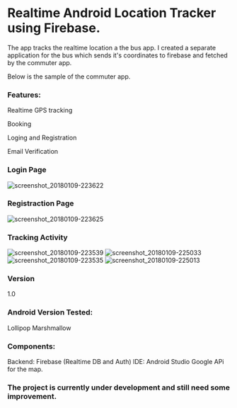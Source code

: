 # Realtime Android Location Tracker using Firebase.

The app tracks the realtime location a the bus app. I created a separate application for the bus which sends it's coordinates to firebase and fetched by the commuter app.

Below is the sample of the commuter app.

### Features:

Realtime GPS tracking

Booking

Loging and Registration

Email Verification

### Login Page
![screenshot_20180109-223622](https://user-images.githubusercontent.com/31688597/34726986-810a6e8c-f590-11e7-9197-3729f8096372.jpg)

### Registraction Page
![screenshot_20180109-223625](https://user-images.githubusercontent.com/31688597/34726991-882dcc4a-f590-11e7-8c22-23618b7c2c10.jpg)

### Tracking Activity

![screenshot_20180109-223539](https://user-images.githubusercontent.com/31688597/34727021-9c92541c-f590-11e7-8e50-5816ea7508e6.jpg)
![screenshot_20180109-225033](https://user-images.githubusercontent.com/31688597/34727030-a3419afc-f590-11e7-9d75-c341bb51c301.jpg)
![screenshot_20180109-223535](https://user-images.githubusercontent.com/31688597/34727001-91c1d6b6-f590-11e7-98dc-62bca3aceda3.jpg)
![screenshot_20180109-225013](https://user-images.githubusercontent.com/31688597/34727028-a30175e4-f590-11e7-8942-29c7bef0f2ae.jpg)

### Version
1.0

### Android Version Tested:
Lollipop
Marshmallow

### Components:
Backend: Firebase (Realtime DB and Auth)
IDE: Android Studio
Google APi for the map.

### The project is currently under development and still need some improvement.


